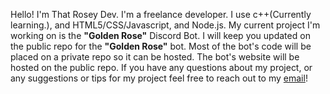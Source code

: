 Hello! I'm That Rosey Dev. I'm a freelance developer. I use c++(Currently learning.), and HTML5/CSS/Javascript, and Node.js.
My current project I'm working on is the **"Golden Rose"** Discord Bot. I will keep you updated on the public repo for the **"Golden Rose"** bot.
Most of the bot's code will be placed on a private repo so it can be hosted. The bot's website will be hosted on the public repo.
If you have any questions about my project, or any suggestions or tips for my project feel free to reach out to my [email](thatroseydev@gmail.com)!  
